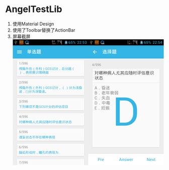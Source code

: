 AngelTestLib
===========

1. 使用Material Design
2. 使用了Toolbar替换了ActionBar
3. 屏幕截屏
![](images/screen-shot.png)